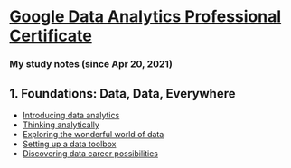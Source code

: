 # [Google Data Analytics Professional Certificate](https://www.coursera.org/professional-certificates/google-data-analytics)

### My study notes (since Apr 20, 2021)

## 1. Foundations: Data, Data, Everywhere
- [Introducing data analytics]()
- [Thinking analytically]()
- [Exploring the wonderful world of data]()
- [Setting up a data toolbox]()
- [Discovering data career possibilities]()

